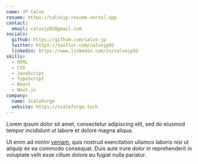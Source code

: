 ```yaml
---
name: JP Calvo
resume: https://calvojp-resume.vercel.app
contact:
  email: calvojp92@gmail.com
socials:
  github: https://github.com/calvo-jp
  twitter: https://twitter.com/calvojp92
  linkedin: https://www.linkedin.com/in/calvojp92
skills:
  - HTML
  - CSS
  - JavaScript
  - TypeScript
  - React
  - Next.js
company:
  name: ScaleForge
  website: https://scaleforge.tech
---
```


Lorem ipsum dolor sit amet, consectetur adipiscing elit, sed do eiusmod tempor incididunt ut labore et dolore magna&nbsp;aliqua.

Ut enim ad minim [veniam](https://bla.org), quis nostrud exercitation ullamco laboris nisi ut aliquip ex ea commodo consequat. Duis aute irure dolor in reprehenderit in voluptate velit esse cillum dolore eu fugiat nulla&nbsp;pariatur.
